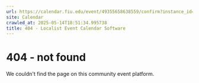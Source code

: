 ```yaml
---
url: https://calendar.fiu.edu/event/49355658638559/confirm?instance_id=49355658639584&return=https%3A%2F%2Fcalendar.fiu.edu%2Ffi75
site: Calendar
crawled_at: 2025-05-14T18:51:34.995738
title: 404 - Localist Event Calendar Software
---
```


# 404 - not found
We couldn't find the page on this community event platform.
